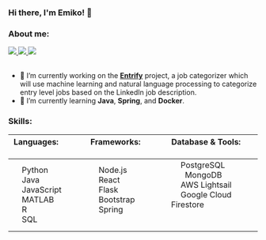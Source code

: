 ### Hi there, I'm Emiko! 👋

### About me:

<a href="mailto:emikoelizabethbell@gmail.com">
    <img src="https://img.shields.io/badge/Email-emikoelizabethbell@gmail.com-blue" />
</a>
<a href="https://www.linkedin.com/in/emikobell">
    <img src="https://img.shields.io/badge/LinkedIn-emikobell-blue" />
</a>
<a href="https://emikobell.github.io">
    <img src="https://img.shields.io/badge/Website-emikobell.github.io-blue" />
</a>
<br/>
<br/>

- 🔭 I’m currently working on the **[Entrify](https://github.com/mmamezq/Entrify)** project, a job categorizer which will use machine learning and natural language processing to categorize entry level jobs based on the LinkedIn job description.
- 🌱 I’m currently learning **Java**, **Spring**, and **Docker**.

### Skills:

| Languages: &nbsp; &nbsp; &nbsp; &nbsp; &nbsp; &nbsp; &nbsp; &nbsp; &nbsp; &nbsp; | Frameworks: &nbsp; &nbsp; &nbsp; &nbsp; &nbsp; &nbsp; &nbsp; &nbsp; &nbsp; &nbsp; | Database & Tools: &nbsp; &nbsp; &nbsp; &nbsp; &nbsp; &nbsp; &nbsp; &nbsp; &nbsp; &nbsp; |
| ---- | ---- | ---- |
|<img src="https://upload.wikimedia.org/wikipedia/commons/c/c3/Python-logo-notext.svg" width="15px" align="center"> Python<br/><img src="https://upload.wikimedia.org/wikipedia/en/thumb/3/30/Java_programming_language_logo.svg/800px-Java_programming_language_logo.svg.png" width="15px" align="center"> Java<br/><img src="https://upload.wikimedia.org/wikipedia/commons/thumb/9/99/Unofficial_JavaScript_logo_2.svg/1024px-Unofficial_JavaScript_logo_2.svg.png?20141107110902" width="15px" align="center"> JavaScript<br/><img src="https://upload.wikimedia.org/wikipedia/commons/2/21/Matlab_Logo.png" width="15px" align="center"> MATLAB<br/><img src="https://upload.wikimedia.org/wikipedia/commons/thumb/1/1b/R_logo.svg/1448px-R_logo.svg.png" width="15px" align="center"> R<br/><img src="https://upload.wikimedia.org/wikipedia/commons/8/87/Sql_data_base_with_logo.png?20210130181641" width="15px" align="center"> SQL | <img src="https://upload.wikimedia.org/wikipedia/commons/thumb/d/d9/Node.js_logo.svg/1180px-Node.js_logo.svg.png?20170401104355" width="15px" align="center"> Node.js<br/><img src="https://upload.wikimedia.org/wikipedia/commons/thumb/a/a7/React-icon.svg/1920px-React-icon.svg.png" width="15px" align="center"> React<br/><img src="https://flask.palletsprojects.com/en/2.3.x/_images/flask-horizontal.png" width="15px" align="center"> Flask<br/><img src="https://upload.wikimedia.org/wikipedia/commons/thumb/b/b2/Bootstrap_logo.svg/1920px-Bootstrap_logo.svg.png" width="15px" align="center"> Bootstrap<br/><img src="https://spring.io/img/spring.svg" width="15px" align="center"> Spring<br/><br/> | <img src="https://upload.wikimedia.org/wikipedia/commons/thumb/2/29/Postgresql_elephant.svg/1920px-Postgresql_elephant.svg.png" width="15px" align="center"> PostgreSQL<br/>&nbsp;<img src="https://webimages.mongodb.com/_com_assets/cms/kusbhnrd813qmv46m-MongoDBLeaf1.png?auto=format%252Ccompress" height="15px" align="center"> &nbsp;MongoDB<br/><img src="https://d1.awsstatic.com/product-marketing/Lightsail/NotALogoHires1024t.bb64e1dae756b668764acf6ceb27ae987a90fd47.png" width="15px" align="center"> AWS Lightsail<br/><img src="https://www.gstatic.com/devrel-devsite/prod/ve7ce216351f398481fccad3cbbc60c699e78bde8533bfe4daa150955665bb2bf/firebase/images/favicon.png" width="15px" align="center"> Google Cloud Firestore<br/><br/><br/> |